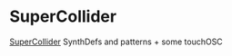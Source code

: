 # SuperCollider

[SuperCollider](https://supercollider.github.io) SynthDefs and patterns + some touchOSC

